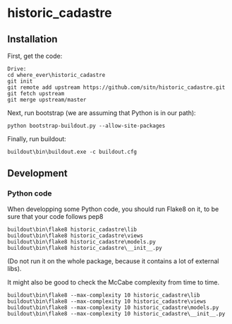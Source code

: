 # historic_cadastre

## Installation

First, get the code:

    Drive:
    cd where_ever\historic_cadastre
    git init
    git remote add upstream https://github.com/sitn/historic_cadastre.git
    git fetch upstream
    git merge upstream/master

Next, run bootstrap (we are assuming that Python is in our path):

    python bootstrap-buildout.py --allow-site-packages

Finally, run buildout:

    buildout\bin\buildout.exe -c buildout.cfg

## Development

### Python code

When developping some Python code, you should run Flake8 on it, to be
sure that your code follows pep8

    buildout\bin\flake8 historic_cadastre\lib
    buildout\bin\flake8 historic_cadastre\views
    buildout\bin\flake8 historic_cadastre\models.py
    buildout\bin\flake8 historic_cadastre\__init__.py

(Do not run it on the whole package, because it contains a lot of external
libs).

It might also be good to check the McCabe complexity from time to time.

    buildout\bin\flake8 --max-complexity 10 historic_cadastre\lib
    buildout\bin\flake8 --max-complexity 10 historic_cadastre\views
    buildout\bin\flake8 --max-complexity 10 historic_cadastre\models.py
    buildout\bin\flake8 --max-complexity 10 historic_cadastre\__init__.py
